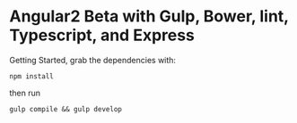 # Angular2 Beta with Gulp, Bower, lint, Typescript, and Express  


Getting Started, grab the dependencies with:

`npm install`

then run

`gulp compile && gulp develop`
